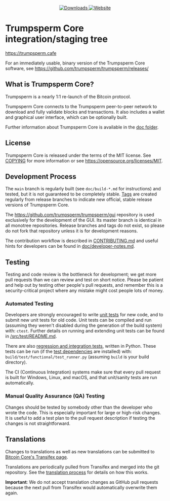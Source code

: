 <p align="center">
  <a href="https://github.com/trumpsperm/trumpsperm/releases">
    <img src="https://img.shields.io/github/downloads/Bitcoin-II/Trumpsperm-Core/total?style=for-the-badge" alt="Downloads">
  </a>
  <a href="https://trumpsperm.cafe">
    <img src="https://img.shields.io/badge/Website-Online-brightgreen?logo=google-chrome&style=for-the-badge" alt="Website">
  </a>
</p>



Trumpsperm Core integration/staging tree
=====================================

https://trumpsperm.cafe

For an immediately usable, binary version of the Trumpsperm Core software, see
https://github.com/trumpsperm/trumpsperm/releases/

What is Trumpsperm Core?
---------------------

Trumpsperm is a nearly 1:1 re-launch of the Bitcoin protocol. 

Trumpsperm Core connects to the Trumpsperm peer-to-peer network to download and fully
validate blocks and transactions. It also includes a wallet and graphical user
interface, which can be optionally built.

Further information about Trumpsperm Core is available in the [doc folder](/doc).

License
-------

Trumpsperm Core is released under the terms of the MIT license. See [COPYING](COPYING) for more
information or see https://opensource.org/licenses/MIT.

Development Process
-------------------

The `main` branch is regularly built (see `doc/build-*.md` for instructions) and tested, but it is not guaranteed to be
completely stable. [Tags](https://github.com/trumpsperm/trumpsperm/tags) are created
regularly from release branches to indicate new official, stable release versions of Trumpsperm Core.

The https://github.com/trumpsperm/trumpsperm/gui repository is used exclusively for the
development of the GUI. Its master branch is identical in all monotree
repositories. Release branches and tags do not exist, so please do not fork
that repository unless it is for development reasons.

The contribution workflow is described in [CONTRIBUTING.md](CONTRIBUTING.md)
and useful hints for developers can be found in [doc/developer-notes.md](doc/developer-notes.md).

Testing
-------

Testing and code review is the bottleneck for development; we get more pull
requests than we can review and test on short notice. Please be patient and help out by testing
other people's pull requests, and remember this is a security-critical project where any mistake might cost people
lots of money.

### Automated Testing

Developers are strongly encouraged to write [unit tests](src/test/README.md) for new code, and to
submit new unit tests for old code. Unit tests can be compiled and run
(assuming they weren't disabled during the generation of the build system) with: `ctest`. Further details on running
and extending unit tests can be found in [/src/test/README.md](/src/test/README.md).

There are also [regression and integration tests](/test), written
in Python.
These tests can be run (if the [test dependencies](/test) are installed) with: `build/test/functional/test_runner.py`
(assuming `build` is your build directory).

The CI (Continuous Integration) systems make sure that every pull request is built for Windows, Linux, and macOS,
and that unit/sanity tests are run automatically.

### Manual Quality Assurance (QA) Testing

Changes should be tested by somebody other than the developer who wrote the
code. This is especially important for large or high-risk changes. It is useful
to add a test plan to the pull request description if testing the changes is
not straightforward.

Translations
------------

Changes to translations as well as new translations can be submitted to
[Bitcoin Core's Transifex page](https://www.transifex.com/bitcoin/bitcoin/).

Translations are periodically pulled from Transifex and merged into the git repository. See the
[translation process](doc/translation_process.md) for details on how this works.

**Important**: We do not accept translation changes as GitHub pull requests because the next
pull from Transifex would automatically overwrite them again.
